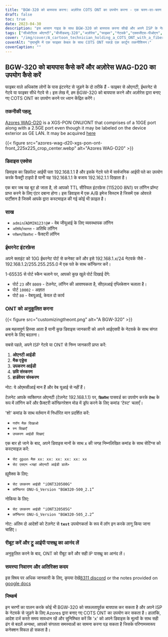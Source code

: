 ```yaml
---
title: "BGW-320 को बायपास करना: अज़ोरेस COTS ONT का उपयोग करना - एक चरण-दर-चरण मार्गदर्शिका"
draft: false
toc: true
date: 2023-04-30
description: "इस आसान गाइड के साथ BGW-320 को बायपास करना सीखें और अपने ISP के नेटवर्क से कनेक्ट करने के लिए Azores द्वारा बनाए गए COTS ONT का उपयोग करें।"
tags: ["सीओटीएस ओएनटी","बीजीडब्ल्यू-320","अज़ोरेस","फाइबर","नेटवर्क","एक्सजीएस-पीओएन","ईथरनेट","आईपी पासथ्रू","अनुकूलन","आईएसपी","ऑन आईडी","मैक पता","उपकरण आईडी","छवि संस्करण","हार्डवेयर संस्करण","टेलनेट","सीएलआई आवेदन","वेब जीयूआई","फ़ैक्टरी कॉन्फ़िगरेशन मोड","सुसंगति के मुद्दे"]
cover: "/img/cover/A_cartoon_technician_holding_a_COTS_ONT_with_a_fiber_cable.png"
coverAlt: "पृष्ठभूमि में एक फाइबर केबल के साथ COTS ONT पकड़े एक कार्टून तकनीशियन।"
coverCaption: ""
---
```


## BGW-320 को बायपास कैसे करें और अज़ोरेस WAG-D20 का उपयोग कैसे करें

फाइबर वाले अधिकांश लोगों के पास इंटरनेट से जुड़ने के दो तरीके हैं - फाइबर से ओएनटी, ईथरनेट से गेटवे या फाइबर सीधे गेटवे से। इस लेख में, हम BGW-320 को बायपास करने और अज़ोरेस द्वारा बनाए गए COTS ONT का उपयोग करने पर ध्यान केंद्रित करेंगे।

### तकनीकी पहलू

[Azores WAG-D20](https://cdn.shopifycdn.net/s/files/1/0280/5153/8029/files/Azores_Product_Specification_-_WAG-D20_v0.6.pdf?v=1604914153) is a XGS-PON ONU/ONT that comprises of a 10GE port along with a 2.5GE port even though it may be labeled on the device exterior as GE LAN. It may be acquired [here](https://www.balticnetworks.com/products/azores-1x-10gbe-1x-2-5gbe-intel-based-xgspon-ont)

{{< figure src="azores-wag-d20-xgs-pon-ont-front_225x225_crop_center.webp" alt="Azores WAG-D20" >}}

### डिवाइस एक्सेस

डिवाइस का डिफ़ॉल्ट आईपी पता 192.168.1.1 है और इसके गेटवे पते में सार्वजनिक आईपी पते का उपयोग करके फैक्ट्री टाइपो है यानी यह 192.168.1.1 के बजाय 192.162.1.1 दिखाता है।

एक बार जब यह बूट हो जाता है, तो आपको TTL सीरियल इंटरफ़ेस (115200 8N1) पर लॉगिन प्रॉम्प्ट प्राप्त करने के लिए एंटर दबाना होगा। इस डिवाइस में एक A/B इमेज सिस्टम है जिसमें एक ओवरले पार्टीशन है जिसमें आपके द्वारा कस्टमाइज़ की गई कोई भी फ़ाइल है।
 
### साख

- `admin`/`ADMIN123!@#` - वेब जीयूआई के लिए व्यवस्थापक लॉगिन
- `अतिथि`/`स्वागत` - अतिथि लॉगिन
- `परीक्षण`/`डिफ़ॉल्ट` - फैक्टरी लॉगिन

### ईथरनेट इंटरफ़ेस

अपने क्लाइंट को 10G ईथरनेट पोर्ट से कनेक्ट करें और इसे 192.168.1.x/24 नेटवर्क जैसे - 192.168.1.2/255.255.255.0 में एक पते के साथ कॉन्फ़िगर करें।

1-65535 से पोर्ट स्कैन चलाने पर, आपको कुछ खुले पोर्ट दिखाई देंगे:

- पोर्ट `23` और `8009` - टेलनेट, लॉगिन की आवश्यकता है, सीएलआई एप्लिकेशन चलाता है।
- पोर्ट `10002` - अज्ञात
- पोर्ट `80` - वेबयूआई, केवल दो कार्य

### ONT को अनुकूलित करना

{{< figure src="customizingtheont.png" alt="A BGW-320" >}}

अब महत्वपूर्ण हिस्सा आता है यानी कुछ डिवाइस जानकारी को अपने आईएसपी के नेटवर्क के साथ संगत बनाने के लिए बदलना।

सबसे पहले, अपने ISP गेटवे या ONT से निम्न जानकारी प्राप्त करें:

1. **ओएनटी आईडी**
2. **मैक एड्रेस**
3. **उपकरण आईडी**
4. **छवि संस्करण**
5. **हार्डवेयर संस्करण**

नोट: ये ओएमसीआई मान हैं और वेब यूआई से नहीं हैं।

टेलनेट आपके व्यक्तिगत ओएनटी (टेलनेट 192.168.1.1) पर, **`डिफ़ॉल्ट`** पासवर्ड का उपयोग करके **`टेस्ट`** के रूप में लॉगिन करें और फ़ैक्टरी कॉन्फ़िगरेशन मोड में ड्रॉप करने के लिए कमांड 'टेस्ट' चलाएँ।

'शो' कमांड के साथ वर्तमान में निर्धारित मान प्रदर्शित करें:

- `गपॉन मैक दिखाओ`
- `स्न दिखाएँ`
- `उपकरण आईडी दिखाएं`

एक बार हो जाने के बाद, अपने डिवाइस मानों के साथ x की जगह निम्नलिखित कमांड के साथ सेटिंग्स को कस्टमाइज़ करें:

- `सेट gpon मैक xx: xx: xx: xx: xx: xx`
- `सेट एसएन <यहां ओएनटी आईडी डालें>`

ह्यूमैक्स के लिए:

- `सेट उपकरण आईडी "iONT320500G"`
- `कॉन्फ़िगर ONU-G_Version "BGW320-500_2.1”`

नोकिया के लिए:

- `सेट उपकरण आईडी "iONT320505G"`
- `कॉन्फ़िगर ONU-G_Version "BGW320-505_2.2”`

नोट: अंतिम दो आदेशों को टेलनेट से **`test`** उपयोगकर्ता के रूप में लॉग इन करके लागू किया जाना चाहिए।

### रीबूट करें और ट्रू आईपी पासथ्रू का आनंद लें

अनुकूलित करने के बाद, ONT को रीबूट करें और सही IP पासथ्रू का आनंद लें।

### समस्या निवारण और अतिरिक्त कदम
इस विषय पर अधिक जानकारी के लिए, कृपया देखें[8311 discord](https://discord.gg/XbTWBbSG4p) or the notes provided on [google docs](https://docs.google.com/document/d/13gucfDOf8X9ptkj5BOg12V0xcqqDZDnvROJpW5CIpJ4/)

### निष्कर्ष

इन चरणों का पालन करके कोई भी BGW-320 को सफलतापूर्वक बायपास कर सकता है और अपने ISP के नेटवर्क से जुड़ने के लिए Azores द्वारा बनाए गए COTS ONT का उपयोग कर सकता है। हालांकि, आदेश दर्ज करते समय सावधान रहें और सुनिश्चित करें कि 'x' को अपने डिवाइस के मूल्यों के साथ सही ढंग से बदलें अन्यथा, आपको संगतता समस्याओं का सामना करना पड़ सकता है जिसके परिणामस्वरूप कनेक्शन विफल हो सकता है।


